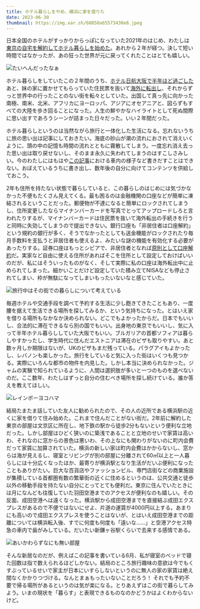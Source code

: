 ```yaml
---
title: ホテル暮らしをやめ、横浜に家を借りた
date: 2023-06-30
thumbnail: https://img.xar.sh/60850a65573430e8.jpeg
---
```


日本全国のホテルがすっかりからっぽになっていた2021年のはじめ、わたしは[東京の自宅を解約してホテル暮らしを始めた](/post/1617891252)。あれから２年が経つ。決して短い時間ではなかったが、あの狂った世界が元に戻ってくれたことはとても嬉しい。

![たいへんだったなぁ](https://img.xar.sh/f71013a2f78f454a.jpeg)

ホテル暮らしをしていたこの２年間のうち、[ホテル日航大阪で半年ほど過ごした](/post/1619977964)あと、妹の家に置かせてもらっていた住民票を抜いて[海外に転出し](/post/1638860126/)、それからずっと世界中の行ったことのない街を転々としていた。出国して真っ先に向かった南極、南米、北米、アフリカにヨーロッパ、アジアにオセアニアと、図らずもすべての大陸を歩き回ることになった。人生の鮮やかなハイライトとして死ぬ間際に思い出すであろうシーンが詰まった日々だった。いい２年間だった。

ホテル暮らしというのは当然ながら旅行と一体化した生活になる。忘れないうちに旅の思い出は記事にしておきたい。海底の砂山が潮の流れにおされて消えいくように、頭の中の記憶も時間の流れとともに霧散してしまう。一度忘れ消え去った思い出は取り戻せないし、そのまま永久に失われてしまうのはすこしさみしい。今のわたしにはもはや[この記事](/post/1492932962)における車内の様子など書きだすことはできない。おぼえているうちに書き出し、数年後の自分に向けてコンテンツを供給しておこう。

2年も住所を持たない状態で暮らしていると、この暮らしのはじめには気づかなかった不便もたくさん見えてくる。最も困るのは金融機関の口座などが簡単に凍結されるということだった。郵便物が不達になると簡単にロックされてしまうし、住所変更したならマイナンバーカードを写真でとってアップロードしろと言われたりするが、マイナンバーカードは住民票を抜いて海外転出の手続きを行うと同時に失効してしまうので提出できない。銀行口座も「非居住者は口座解約」という規約の銀行が多く、そうでなかったとしても送金機能がロックされたり毎月手数料を支払うと非居住者も使えるよ、みたいな謎の機能を有効化する必要があったりする。証券口座はもっとシビアで、非居住者となれば[原則として口座解約](https://hoken-room.jp/money-life/12623)だ。実家など自由に使える住所があればそこを住所として設定しておけばいいのだが、私にはそういったものがなく、そして実際に私の口座は海外転出中に止められてしまった。細かいことだけど設定していた積み立てNISAなども停止されてしまい、枠が無駄になってしまいもったいないなと感じていた。

![旅行中はその街での暮らしについて考えている](https://img.xar.sh/5f065c3aa7edb9a3.jpeg)

毎週ホテルや交通手段を調べて予約する生活に少し飽きてきたこともあり、一度腰を据えて生活できる場所を探してみるか、という気持ちになった。とはいえ家を借りる場所もなかなか決められない。どこでもよかったからだ。日本でもいいし、合法的に滞在できるなら別の国でもいい。出身地の東京でもいいし、気に入って半年ホテル暮らししていた大阪でもいい。ブルガリアの首都ソフィアは暮らしやすかったし、学生時代に住んだエストニアは滞在のビザも取りやすい。あと数ヶ月しか期限はないが、UKのビザもまだ残っている。パラグアイもよかったし、レバノンも楽しかった。旅行をしていると気に入った街はいくつも見つかる。実際にいろんな都市の物件を内見した。しかし本当に決められなかった。ジャムの実験で知られているように、人間は選択肢が多いと一つのものを選べないのだ。ここ数年、わたしはずっと自分の住むべき場所を探し続けている。誰か答えを教えてほしい。

![レインボーヨコハマ](https://img.xar.sh/60850a65573430e8.jpeg)

結局たまたま話していた友人に勧められたので、その人の近所である横浜駅の近くに家を借りて住み始めた。これまで住んだことがない街だ。2年前に解約した東京の部屋は文京区に所在し、地下鉄の駅から徒歩2分もないという便利な立地だった。しかし部屋はひどく狭いのに築浅であることと立地のせいで家賃は高いわ、それなのに窓からの景色は悪いわ、その上なにも関わりがないのに町内会費だって家賃に加算されていた。横浜の新しい家は町内会費はかからないし、窓からは海が見えるし、寝室とリビングが別の部屋に分離されて60㎡以上と一人暮らしには十分広くなったほか、最寄りが横浜駅となり生活がだいぶ便利になったこともありがたい。巨大な百貨店やファッションビル、専門店街などの商業施設が集積している首都圏有数の繁華街の近くに住めるというのは、公共交通と徒歩以外の移動手段を持たない自分にとってとても便利だ。東京に住んでいたときには月になんども往復していた羽田空港までのアクセスが便利なのも嬉しい。その反面、成田空港へは遠くなった。横浜駅から成田空港までを直接結ぶ成田エクスプレスがあるので不便ではないにせよ、片道の運賃が4000円以上する。あまりにも高いので成田エクスプレスを使うことはないが、とはいえ成田空港までの距離については横浜転入後、すでに何度も何度も「遠いな……」と空港アクセス特急の車内で歯がみしている。だいたい新鎌ヶ谷駅くらいで去来する感情である。

![あいかわらずなにも無い部屋](https://img.xar.sh/cbb1f597003e1e1e.jpeg)

そんな新居なのだが、例えばこの記事を書いている6月、私が寝室のベッドで寝た回数は指で数えられるほどしかない。結局のところ旅行趣味の意欲は今でもくすぶっているせいで家主が日本にいすらしないというのに無人の家の家賃は絶え間なくかかりつづける。なんとまぁもったいないことだろう！ それでも予約不要で帰る場所があるというのは気が楽になる。とりあえずはこの街で暮らしてみよう。いまの現状を「暮らす」と表現できるものなのかどうかはよくわからないけど。
